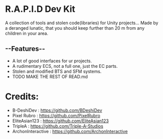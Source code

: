 # R.A.P.I.D Dev Kit
A collection of tools and stolen code(libraries) for Unity projects... Made by a deranged lunatic, that you should keep further than 20 m from any children in your area.
## --Features-- 
- A lot of good interfaces for ur projects.
- A rudimentary ECS, not a full one, just the EC parts.
- Stolen and modified BTS and SFM systems.
- TODO MAKE THE REST OF READ.md
# Credits: 
- B-DeshiDev : https://github.com/BDeshiDev
- Pixel Rubro : https://github.com/PixelRubro
- EliteAsian123 : https://github.com/EliteAsian123
- TripleA : https://github.com/Triple-A-Studios
- ArchonInteractive : https://github.com/ArchonInteractive